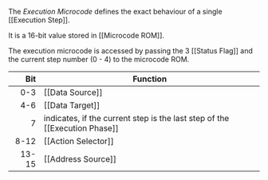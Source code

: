 The _Execution Microcode_ defines the exact behaviour of a single [[Execution Step]].

It is a 16-bit value stored in [[Microcode ROM]].

The execution microcode is accessed by passing the 3 [[Status Flag]] and the current step number (0 - 4) to the microcode ROM.

|   Bit | Function                                                                   |
| ----: | -------------------------------------------------------------------------- |
|   0-3 | [[Data Source]]                                                            |
|   4-6 | [[Data Target]]                                                            |
|     7 | indicates, if the current step is the last step of the [[Execution Phase]] |
|  8-12 | [[Action Selector]]                                                        |
| 13-15 | [[Address Source]]                                                         |
